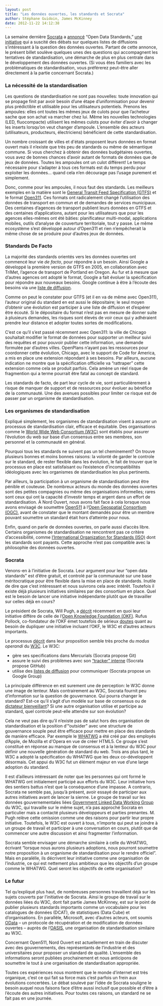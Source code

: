 ```yaml
---
layout: post
title: "Les données ouvertes, les standards et Socrata"
author: Stéphane Guidoin, James McKinney 
date: 2012-11-22 14:12:38
---
```

La semaine dernière [Socrata](http://www.socrata.com/) a [annoncé](http://www.socrata.com/newsroom-article/socrata-announces-open-source-option-for-leading-open-data-cloud-platform/) “Open Data Standards,” [une initiative](http://open-data-standards.github.com/) qui a suscité des débats sur quelques listes de diffusions s’intéressant à la question des données ouvertes. Partant de cette annonce, le présent billet soulève quelques unes des questions qui accompagnent les tentatives de standardisation, une démarche de plus en plus centrale dans le développement des données ouvertes. (Si vous êtes familiers avec les problématiques de standardisation, vous préférerez peut-être aller directement à la partie concernant Socrata.)

### La nécessité de la standardisation

Les questions de standardisation ne sont pas nouvelles: toute innovation qui se propage finit par avoir besoin d’une étape d’uniformisation pour devenir plus prédictible et utilisable pour les utilisateurs potentiels. Prenons les ampoules: elles ont toutes les mêmes jeux de culots pour que l’acheteur sache que son achat va marcher chez lui. Même les nouvelles technologies (LED, fluocompacte) utilisent les mêmes culots pour éviter d’avoir à changer les inserts lorsqu’on veut changer d’ampoule. L’ensemble des acteurs (utilisateurs, producteurs, électriciens) bénéficient de cette standardisation.

Un nombre croissant de villes et d'états proposent leurs données en format ouvert mais il n’existe que très peu de standards ou même de sémantique commune. Si vous cherchez à obtenir des données budgétaires ouvertes, vous avez de bonnes chances d’avoir autant de formats de données que de jeux de données. Toutes les ampoules ont un culot différent! Le temps nécessaire pour s’adapter à tous ces formats est du temps perdu pour exploiter les données... quand cela n’en décourage pas l’usage purement et simplement.

Donc, comme pour les ampoules, il nous faut des standards. Les meilleurs exemples en la matière sont le [General Transit Feed Specification (GTFS)](https://developers.google.com/transit/gtfs/) et le format [Open311](http://open311.org/). Ces formats ont radicalement changé l’utilisation des données de transport en commun et de demandes de services municipaux. Des centaines d’agences de transport publient leurs données en GTFS et des centaines d’applications, autant pour les utilisateurs que pour les agences elles-mêmes ont été bâties: planificateur multi-modal, applications mobiles, outils d’analyse de couverture territoriale, tout y passe. Le même ecosystème s’est développé autour d’Open311 et rien n’empêcherait la même chose de se produire pour d’autres jeux de données.

### Standards De Facto

La majorité des standards orientés vers les données ouvertes ont commencé leur vie *de facto*, pour répondre à un besoin. Ainsi Google a développé la première version de GTFS en 2005, en collaboration avec TriMet, l’agence de transport de Portland en Oregon. Au fur et à mesure que d’autres agences ont adopté le format, Google a fait évoluer la spécification pour répondre aux nouveaux besoins. Google continue à être à l’écoute des besoins via une [liste de diffusion](https://developers.google.com/transit/gtfs/changes).

Comme on peut le constater pour GTFS (et il en va de même avec Open311), l’auteur original du standard en est aussi le dépositaire; le seul moyen d’obtenir une évolution est participer à une liste de diffusion et d’espérer être écouté. Si le dépositaire du format n’est pas en mesure de donner suite à plusieurs demandes, les risques sont élevés de voir ceux qui y adhéraient prendre leur distance et adopter toutes sortes de modifications.

C’est ce qu’il s’est passé récemment avec Open311: la ville de Chicago souhaitait modifier le format de données pour supporter un meilleur suivi des requêtes et pour pouvoir publier cette information, une demande formulée par d’autres villes. OpenPlans n’ayant pas les ressources pour coordonner cette évolution, Chicago, avec le support de Code for America, a mis en place une extension répondant à ses besoins. Par ailleurs, aucune indication ne montre que la spécification officielle va “rattraper” cette extension comme cela se produit parfois. Cela amène un réel risque de fragmention qui a terme pourrait être fatal au concept de standard.

Les standards de facto, de part leur cycle de vie, sont particulièrement à risque de manquer de support et de ressources pour évoluer au bénéfice de la communauté. Une des avenues possibles pour limiter ce risque est de passer par un organisme de standardisation.

### Les organismes de standardisation

Expliqué simplement, les organismes de standardisation visent à assurer un processus de standardisation clair, efficace et équitable. Des organisations comme le [World Wide Web Consortium (W3C)](http://www.w3.org/) sont établis pour assurer l’évolution du web sur base d’un consensus entre ses membres, son personnel et la communauté en général.

Pourquoi tous les standards ne suivent pas un tel cheminement? On trouve plusieurs bonnes et moins bonnes raisons: la volonté de garder le controle sur le standard, de rester flexible dans les évolution, le fait de trouver que le processus en place est satisfaisant ou l’existence d’incompatibilités idéologiques avec les organismes de standardisation les plus pertinents.
 
Par ailleurs, la participation à un organisme de standardisation peut être pénible et couteuse.  De nombreux acteurs du monde des données ouvertes sont des petites compagnies ou même des organisations informelles; rares sont ceux qui ont la capacité d’investir temps et argent dans un effort de standardisation. À Nord Ouvert, nous avons fait face à cela lorsque nous avons envisagé de soumettre  [Open511](http://blog.opennorth.ca/opening-new-roads-with-open511/) à l’[Open Geospatial Consortium (OGC)](http://www.opengeospatial.org/), avant de constater que le montant demandés pour être un membre pouvant soumettre un standard était hors d’atteinte pour nous.

Enfin, quand on parle de données ouvertes, on parle aussi d’accès libre. Certains organismes de standardisation ne rencontrent pas ce critère d’accessibilité, comme [l’International Organization for Standards (ISO)](http://www.iso.org/) dont les standards sont payants. Cette approche n’est pas compatible avec la philosophie des données ouvertes.

### Socrata

Venons-en à l’initiative de Socrata. Leur argument pour leur “open data standards” est d’être gratuit, et controlé par la communauté sur une base méritocratique pour être flexible dans la mise en place de standards. Inutile de dire que c’est intéressant et nous suivrons cela avec intérêt. Toutefois il existe déjà plusieurs initiatives similaires par des consortium en place. Quel est le besoin de lancer une initiative indépendante plutôt que de travailler sur celles déjà en cours?

Le président de Socrata, Will Pugh, a [décrit](http://lists.okfn.org/pipermail/open-government/2012-November/002479.html) récemment en quoi leur initiative différe de celle de l’[Open Knowledge Foundation (OKF)](http://okfn.org/). Rufus Pollock, co-fondateur de l’OKF émet toutefois de sérieux [doutes](http://lists.okfn.org/pipermail/open-government/2012-November/002478.html) quant au besoin de dupliquer une initiative incluant l’OKF, le W3C et d’autres acteurs importants.

Le processus [décrit](http://open-data-standards.github.com/) dans leur proposition semble très proche du *modus operandi* du [W3C](http://www.w3.org/2005/10/Process-20051014/). Le W3C:

* gère ses specifications dans Mercurials (Socrata propose Git)
* assure le suivi des problèmes avec son [“tracker” interne](http://www.w3.org/2005/06/tracker/) (Socrata propose GitHub)
* utilise des [listes de diffusion](http://lists.w3.org/) pour communiquer (Socrata propose un Google Group)

La principale différence en est surement une de perception: le W3C donne une image de lenteur.  Mais contrairement au W3C, Socrata fournit peu d’information sur la question de gouvernance. Qui pourra changer le standard? Est-ce qu’il s’agit d’un modèle sur base de consensus ou de 
[dictateur bienveillant](http://en.wikipedia.org/wiki/Benevolent_Dictator_for_Life)? Si une autre organisation utilise et participe au standard, quel controle peut-elle attendre sur son évolution?

Cela ne veut pas dire qu’il n’existe pas de salut hors des organisation de standardisation et la position d’“outsider” avec une structure de gouvernance souple peut être efficace pour mettre en place des standards de manière efficace. Par exemple le [WHATWG](http://www.whatwg.org/) a été créé par des employés d’Apple, de Mozilla et d'Opera en vue de créer HTML5. Ce groupe s’est constitué en réponse au manque de consensus et à la lenteur du W3C pour définir une nouvelle génération de standard du web. Trois ans plus tard, le W3C a adopté la spécification du WHATWG que les deux co-développent désormais. Cet appui du W3C fut un élément majeur en vue d’une large adoption du standard.

Il est d’ailleurs intéressant de noter que les personnes qui ont formé le WHATWG ont initialement participé aux efforts du W3C. Leur initiative hors des sentiers battus n’est que la conséquence d’une impasse. A contrario, Socrata ne semble pas, jusqu’à présent, avoir essayé de participer aux autres initiatives avant de lancer la sienne. Le groupe de travail sur les données gouvernementales liées [Government Linked Data Working Group](http://www.w3.org/2011/gld/wiki/Main_Page#Government_Linked_Data_.28GLD.29_Working_Group) du W3C, qui travaille sur le même sujet, n’a pas approché Socrata en particulier mais a contacté plusieurs développeurs et parties prenantes. M. Pugh relève cette omission comme une des raisons pour partir leur propre initiative. Toutefois, le W3C est ouvert à tous, n’importe qui peut se joindre à un groupe de travail et participer à une conversation en cours, plutôt que de commencer une autre discussion et ainsi fragmenter l’information.

Socrata semble envisager une démarche similaire à celle du WHATWG, écrivant “lorsque nous aurons plusieurs adoptions, nous pourront soumettre notre proposition à un organisme de standardisation pour le rendre officiel”. Mais en paralèlle, ils décrivent leur initiative comme une organisation de l’industrie, ce qui est nettement plus ambitieux que les objectifs d’un groupe comme le WHATWG. Quel seront les objectifs de cette organisation? 

### Le futur

Tel qu’expliqué plus haut, de nombreuses personnes travaillent déjà sur les sujets couverts par l’initiative de Socrata. Ainsi le groupe de travail sur le données liées du W3C, dont fait partie James McKinney, est sur le point de publier plusieurs standards importants comme un vocabulaire pour les catalogues de données (DCAT), de statistiques (Data Cube) et d’organisations. En parallèle, Microsoft, avec d’autres acteurs, ont soumis [OData](http://www.odata.org/) – un protocole de récupération et de modification de données ouvertes – auprès de l’[OASIS](https://www.oasis-open.org/), une organisation de standardisation similaire au W3C.

Concernant Open511, Nord Ouvert est actuellement en train de discuter avec des gouvernements, des représentants de l’industrie et des universitaires pour proposer un standard de qualité. L’ensemble des informations seront publiées prochainement et nous anticipons de soumettre le tout à une organisation de standardisation appropriée.

Toutes ces expériences nous montrent que le monde d’internet est très organique, c’est ce qui fait sa force mais c’est parfois un frein aux évolutions concertées. Le débat soulevé par l’idée de Socrata souligne le besoin auquel nous faisons face d’être aussi inclusif que possible et d’être à l’écoute des autres initiatives. Pour toutes ces raisons, un standard ne se fait pas en une journée.
